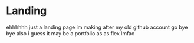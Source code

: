 # Landing
ehhhhhh just a landing page im making after my old github account go bye bye also i guess it may be a portfolio as as flex lmfao
